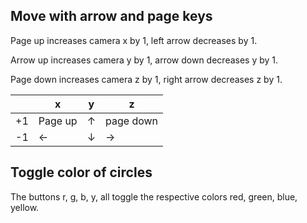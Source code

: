 ## Move with arrow and page keys 
Page up increases camera x by 1, left arrow decreases by 1.

Arrow up increases camera y by 1, arrow down decreases y by 1.

Page down increases camera z by 1, right arrow decreases z by 1.


|    | x       | y | z
|----|---------|---|---
| +1 | Page up | ↑ | page down
| -1 | ←       | ↓ | →

## Toggle color of circles
The buttons r, g, b, y, all toggle the respective colors red, green, blue, yellow.
